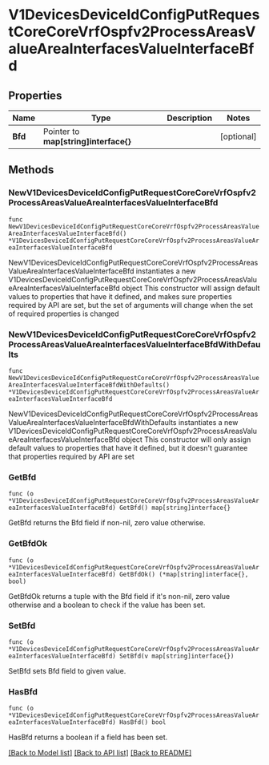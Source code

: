 # V1DevicesDeviceIdConfigPutRequestCoreCoreVrfOspfv2ProcessAreasValueAreaInterfacesValueInterfaceBfd

## Properties

Name | Type | Description | Notes
------------ | ------------- | ------------- | -------------
**Bfd** | Pointer to **map[string]interface{}** |  | [optional] 

## Methods

### NewV1DevicesDeviceIdConfigPutRequestCoreCoreVrfOspfv2ProcessAreasValueAreaInterfacesValueInterfaceBfd

`func NewV1DevicesDeviceIdConfigPutRequestCoreCoreVrfOspfv2ProcessAreasValueAreaInterfacesValueInterfaceBfd() *V1DevicesDeviceIdConfigPutRequestCoreCoreVrfOspfv2ProcessAreasValueAreaInterfacesValueInterfaceBfd`

NewV1DevicesDeviceIdConfigPutRequestCoreCoreVrfOspfv2ProcessAreasValueAreaInterfacesValueInterfaceBfd instantiates a new V1DevicesDeviceIdConfigPutRequestCoreCoreVrfOspfv2ProcessAreasValueAreaInterfacesValueInterfaceBfd object
This constructor will assign default values to properties that have it defined,
and makes sure properties required by API are set, but the set of arguments
will change when the set of required properties is changed

### NewV1DevicesDeviceIdConfigPutRequestCoreCoreVrfOspfv2ProcessAreasValueAreaInterfacesValueInterfaceBfdWithDefaults

`func NewV1DevicesDeviceIdConfigPutRequestCoreCoreVrfOspfv2ProcessAreasValueAreaInterfacesValueInterfaceBfdWithDefaults() *V1DevicesDeviceIdConfigPutRequestCoreCoreVrfOspfv2ProcessAreasValueAreaInterfacesValueInterfaceBfd`

NewV1DevicesDeviceIdConfigPutRequestCoreCoreVrfOspfv2ProcessAreasValueAreaInterfacesValueInterfaceBfdWithDefaults instantiates a new V1DevicesDeviceIdConfigPutRequestCoreCoreVrfOspfv2ProcessAreasValueAreaInterfacesValueInterfaceBfd object
This constructor will only assign default values to properties that have it defined,
but it doesn't guarantee that properties required by API are set

### GetBfd

`func (o *V1DevicesDeviceIdConfigPutRequestCoreCoreVrfOspfv2ProcessAreasValueAreaInterfacesValueInterfaceBfd) GetBfd() map[string]interface{}`

GetBfd returns the Bfd field if non-nil, zero value otherwise.

### GetBfdOk

`func (o *V1DevicesDeviceIdConfigPutRequestCoreCoreVrfOspfv2ProcessAreasValueAreaInterfacesValueInterfaceBfd) GetBfdOk() (*map[string]interface{}, bool)`

GetBfdOk returns a tuple with the Bfd field if it's non-nil, zero value otherwise
and a boolean to check if the value has been set.

### SetBfd

`func (o *V1DevicesDeviceIdConfigPutRequestCoreCoreVrfOspfv2ProcessAreasValueAreaInterfacesValueInterfaceBfd) SetBfd(v map[string]interface{})`

SetBfd sets Bfd field to given value.

### HasBfd

`func (o *V1DevicesDeviceIdConfigPutRequestCoreCoreVrfOspfv2ProcessAreasValueAreaInterfacesValueInterfaceBfd) HasBfd() bool`

HasBfd returns a boolean if a field has been set.


[[Back to Model list]](../README.md#documentation-for-models) [[Back to API list]](../README.md#documentation-for-api-endpoints) [[Back to README]](../README.md)


